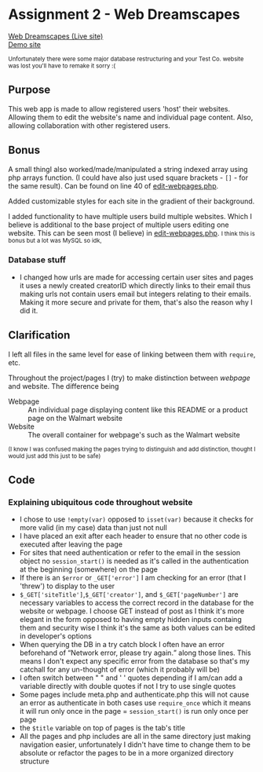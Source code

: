 <h1>Assignment 2 - Web Dreamscapes</h1>
<a href="https://lamp.computerstudi.es/~Christofer1157052/PHP-comp1006/website-maker/pages/index.php" target="_blank">Web Dreamscapes (Live site)</a>
<br>
<a href="https://lamp.computerstudi.es/~Christofer1157052/PHP-comp1006/website-maker/pages/mySite.php?ID=2&site=Planet%20Disco&pg=0" target="_blank">Demo site</a>
<p><small>Unfortunately there were some major database restructuring and your Test Co. website was lost you'll have to remake it sorry :(</small></p>
<h2>Purpose</h2>
<p>This web app is made to allow registered users 'host' their websites. Allowing them to edit the website's name and individual page content. Also, allowing collaboration with other registered users.</p>
<h2>Bonus</h2>
<p>A small thingI also worked/made/manipulated a string indexed array using php arrays function. (I could have also just used square brackets - <code>[]</code> - for the same result). Can be found on line 40 of <a href="pages/edit-webpages.php">edit-webpages.php</a>.</p>
<p>Added customizable styles for each site in the gradient of their background.</p>
<p>I added functionality to have multiple users build multiple websites. Which I believe is additional to the base project of multiple users editing one website. This can be seen most (I believe) in <a href="pages/edit-webpages.php">edit-webpages.php</a>. <small>I think this is bonus but a lot was MySQL so idk, </small></p>
<h3>Database stuff</h3>
<ul>
<li>I changed how urls are made for accessing certain user sites and pages it uses a newly created creatorID which directly links to their email thus making urls not contain users email but integers relating to their emails. Making it more secure and private for them, that's also the reason why I did it.</li>
</ul>
<h2>Clarification</h2>
<p>I left all files in the same level for ease of linking between them with <code>require</code>, etc.</p>
<p>Throughout the project/pages I (try) to make distinction between <em>webpage</em> and website. The difference being</p>
<dl>
<dt>Webpage</dt>
<dd>An individual page displaying content like this README or a product page on the Walmart website</dd>
<dt>Website</dt>
<dd>The overall container for webpage's such as the Walmart website</dd>
</dl>
<p><small>(I know I was confused making the pages trying to distinguish and add distinction, thought I would just add this just to be safe)</small></p>
<h2>Code</h2>
<h3>Explaining ubiquitous code throughout website</h3>
<ul>
<li>I chose to use <code>!empty(var)</code> opposed to <code>isset(var)</code> because it checks for more valid (in my case) data than just not null</li>
<li>I have placed an exit after each header to ensure that no other code is executed after leaving the page</li>
<li>For sites that need authentication or refer to the email in the session object no <code>session_start()</code> is needed as it's called in the authentication at the beginning (somewhere) on the page</li>
<li>If there is an <code>$error</code> or <code>_GET['error']</code> I am checking for an error (that I 'threw') to display to the user</li>
<li><code>$_GET['siteTitle']</code>,<code>$_GET['creator']</code>, and <code>$_GET['pageNumber']</code> are necessary variables to access the correct record in the database for the website or webpage. I choose GET instead of post as I think it's more elegant in the form opposed to having empty hidden inputs containg them and security wise I think it's the same as both values can be edited in developer's options</li>
<li>When querying the DB in a try catch block I often have an error beforehand of <q>Network error, please try again.</q> along those lines. This means I don't expect any specific error from the database so that's my catchall for any un-thought of error (which it probably will be)</li>
<li>I often switch between " " and ' ' quotes depending if I am/can add a variable directly with double quotes if not I try to use single quotes</li>
<li>Some pages include meta.php and authenticate.php this will not cause an error as authenticate in both cases use <code>require_once</code> which it means it will run only once in the page = <code>session_start()</code> is run only once per page</li>
<li>the <code>$title</code> variable on top of pages is the tab's title</li>
<li>All the pages and php includes are all in the same directory just making navigation easier, unfortunately I didn't have time to change them to be absolute or refactor the pages to be in a more organized directory structure</li>
</ul>
